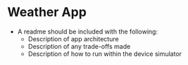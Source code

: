 # Weather App

- A readme should be included with the following:
  - Description of app architecture
  - Description of any trade-offs made
  - Description of how to run within the device simulator

